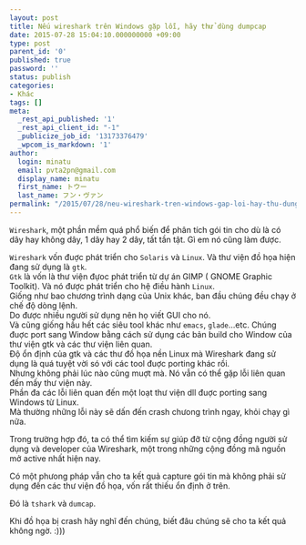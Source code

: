 ```yaml
---
layout: post
title: Nếu wireshark trên Windows gặp lỗi, hãy thử dùng dumpcap
date: 2015-07-28 15:04:10.000000000 +09:00
type: post
parent_id: '0'
published: true
password: ''
status: publish
categories:
- Khác
tags: []
meta:
  _rest_api_published: '1'
  _rest_api_client_id: "-1"
  _publicize_job_id: '13173376479'
  _wpcom_is_markdown: '1'
author:
  login: minatu
  email: pvta2pn@gmail.com
  display_name: minatu
  first_name: トウー
  last_name: フン・ヴァン
permalink: "/2015/07/28/neu-wireshark-tren-windows-gap-loi-hay-thu-dung-dumpcap/"
---
```

`Wireshark`, một phần mềm quá phổ biến để phân tích gói tin cho dù là có dây hay không dây, 1 dây hay 2 dây, tất tần tật. Gì em nó cũng làm được.

`Wireshark` vốn đuợc phát triển cho `Solaris` và `Linux`. Và thư viện đồ họa hiện đang sử dụng là `gtk`.  
`Gtk` là vốn là thư viện đựoc phát triển từ dự án GIMP ( GNOME Graphic Toolkit). Và nó được phát triển cho hệ điều hành `Linux`.  
Giống như bao chương trình dạng của Unix khác, ban đầu chúng đều chạy ở chế độ dòng lệnh.  
Do được nhiều người sử dụng nên họ viết GUI cho nó.  
Và cũng giống hầu hết các siêu tool khác như `emacs`, `glade`...etc. Chúng đuợc port sang Window bằng cách sử dụng các bản build cho Window của thư viện gtk và các thư viện liên quan.  
Độ ổn định của gtk và các thư đồ họa nền Linux mà Wireshark đang sử dụng là quá tuyệt vời só với các tool đuợc porting khác rồi.  
Nhưng không phải lúc nào cũng muợt mà. Nó vẫn có thể gặp lỗi liên quan đến mấy thư viện này.  
Phần đa các lỗi liên quan đến một loạt thư viện dll đuợc porting sang Windows từ Linux.  
Mà thường những lỗi này sẽ dấn đến crash chưong trình ngay, khỏi chạy gì nữa.

Trong trường hợp đó, ta có thể tìm kiếm sự giúp đỡ từ cộng đồng người sử dụng và developer của Wireshark, một trong những cộng đồng mã nguồn mở active nhất hiện nay.

Có một phưong pháp vẫn cho ta kết quả capture gói tin mà không phải sử dụng đến các thư viện đồ họa, vốn rất thiếu ổn định ở trên.

Đó là `tshark` và `dumcap`.

Khi đồ họa bị crash hãy nghĩ đến chúng, biết đâu chúng sẽ cho ta kết quả không ngờ. :)))
